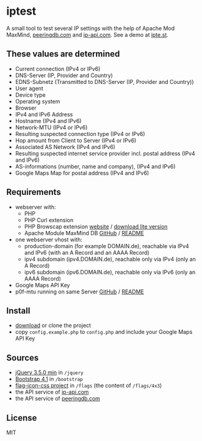 # iptest

A small tool to test several IP settings with the help of Apache Mod MaxMind, [peeringdb.com](https://www.peeringdb.com/apidocs/) and [ip-api.com](http://ip-api.com).
See a demo at [ipte.st](http://ipte.st).

## These values are determined
* Current connection (IPv4 or IPv6)
* DNS-Server (IP, Provider and Country)
* EDNS-Subnetz (Transmitted to DNS-Server (IP, Provider and Country))
* User agent
* Device type
* Operating system
* Browser
* IPv4 and IPv6 Address
* Hostname (IPv4 and IPv6)
* Network-MTU (IPv4 or IPv6)
* Resulting suspected connection type (IPv4 or IPv6)
* Hop amount from Client to Server (IPv4 or IPv6)
* Associated AS Network (IPv4 and IPv6)
* Resulting suspected internet service provider incl. postal address (IPv4 and IPv6)
* AS-informations (number, name and company), (IPv4 and IPv6)
* Google Maps Map for postal address (IPv4 and IPv6)

## Requirements

* webserver with:
  * PHP
  * PHP Curl extension
  * PHP Browscap extension [website](https://browscap.org) / [download lite version](https://browscap.org/stream?q=Lite_PHP_BrowsCapINI)
  * Apache Module MaxMind DB [GitHub](https://github.com/maxmind/mod_maxminddb) / [README](README-install-apache-mod-maxmind.md)
* one webserver vhost with:
  * production-domain (for example DOMAIN.de), reachable via IPv4 and IPv6 (with an A Record and an AAAA Record)
  * ipv4 subdomain (ipv4.DOMAIN.de), reachable only via IPv4 (only an A Record)
  * ipv6 subdomain (ipv6.DOMAIN.de), reachable only via IPv6 (only an AAAA Record)
* Google Maps API Key
* p0f-mtu running on same Server [GitHub](https://github.com/ValdikSS/p0f-mtu) / [README](README-p0f-mtu.md)

## Install
* [download](https://github.com/sebastianhegge/iptest/archive/master.zip) or clone the project
* copy `config.example.php` to `config.php` and include your Google Maps API Key

## Sources
* [jQuery 3.5.0 min](https://code.jquery.com/jquery-3.5.0.min.js) in `/jquery`
* [Bootstrap 4.1](https://getbootstrap.com/docs/4.1/getting-started/download/) in `/bootstrap`
* [flag-icon-css project](https://github.com/lipis/flag-icon-css/archive/master.zip) in `/flags` (the content of `/flags/4x3`)
* the API service of [ip-api.com](http://ip-api.com)
* the API service of [peeringdb.com](https://www.peeringdb.com/apidocs/)

## License
MIT
